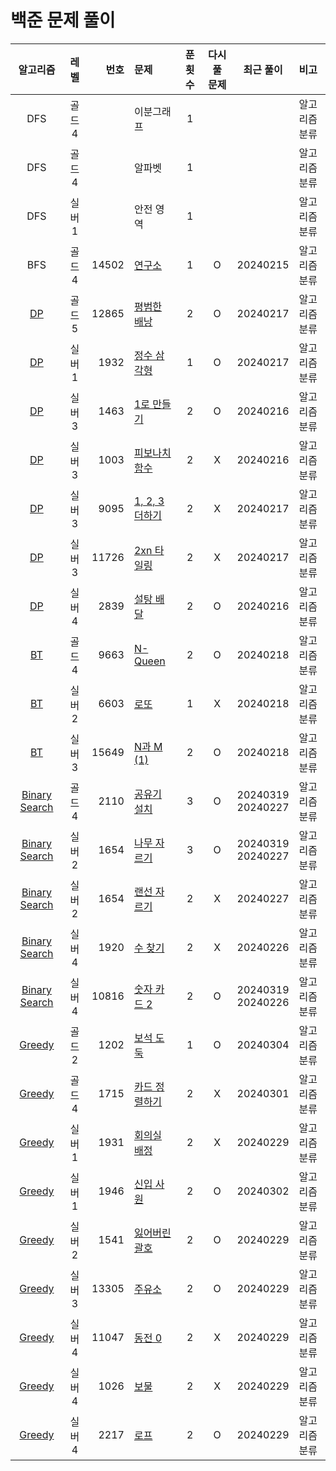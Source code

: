 # 백준 문제 풀이
|                      알고리즘                       |  레벨  |    번호 | 문제                                         | 푼 횟수 | 다시 풀 문제 |         최근 풀이          | 비고      |
|:-----------------------------------------------:|:----:|------:|:-------------------------------------------|:----:|:-------:|:----------------------:|:--------|
|                       DFS                       | 골드 4 |       | 이분그래프                                      |  1   |         |                        | 알고리즘 분류 |
|                       DFS                       | 골드 4 |       | 알파벳                                        |  1   |         |                        | 알고리즘 분류 |
|                       DFS                       | 실버 1 |       | 안전 영역                                      |  1   |         |                        | 알고리즘 분류 |
|                       BFS                       | 골드 4 | 14502 | [연구소](./bfs/연구소/연구소.md)                    |  1   |    O    |        20240215        | 알고리즘 분류 |
|                [DP](./dp/DP.md)                 | 골드 5 | 12865 | [평범한 배낭](./dp/평범한배낭/평범한배낭.md)              |  2   |    O    |        20240217        | 알고리즘 분류 |
|                [DP](./dp/DP.md)                 | 실버 1 |  1932 | [정수 삼각형](./dp/정수삼각형/정수삼각형.md)              |  1   |    O    |        20240217        | 알고리즘 분류 |
|                [DP](./dp/DP.md)                 | 실버 3 |  1463 | [1로 만들기](./dp/_1로만들기/1로만들기.md)             |  2   |    O    |        20240216        | 알고리즘 분류 |
|                [DP](./dp/DP.md)                 | 실버 3 |  1003 | [피보나치함수](./dp/피보나치함수/피보나치함수.md)            |  2   |    X    |        20240216        | 알고리즘 분류 |
|                [DP](./dp/DP.md)                 | 실버 3 |  9095 | [1, 2, 3 더하기](./dp/_123더하기/123더하기.md)      |  2   |    X    |        20240217        | 알고리즘 분류 |
|                [DP](./dp/DP.md)                 | 실버 3 | 11726 | [2xn 타일링](./dp/_2xn타일링/_2xn타일링.md)         |  2   |    X    |        20240217        | 알고리즘 분류 |
|                [DP](./dp/DP.md)                 | 실버 4 |  2839 | [설탕 배달](./dp/설탕배달/설탕배달.md)                 |  2   |    O    |        20240216        | 알고리즘 분류 |
|           [BT](./backtracking/BT.md)            | 골드 4 |  9663 | [N-Queen](./backtracking/NQueen/NQueen.md) |  2   |    O    |        20240218        | 알고리즘 분류 |
|           [BT](./backtracking/BT.md)            | 실버 2 |  6603 | [로또](./backtracking/로또/로또.md)              |  1   |    X    |        20240218        | 알고리즘 분류 |
|           [BT](./backtracking/BT.md)            | 실버 3 | 15649 | [N과 M (1)](./backtracking/N과M1/N과M1.md)    |  2   |    O    |        20240218        | 알고리즘 분류 |
| [Binary Search](./binarysearch/binarysearch.md) | 골드 4 |  2110 | [공유기 설치](./binarysearch/공유기설치/공유기설치.md)    |  3   |    O    | 20240319 <br> 20240227 | 알고리즘 분류 |
| [Binary Search](./binarysearch/binarysearch.md) | 실버 2 |  1654 | [나무 자르기](./binarysearch/나무자르기/나무자르기.md)    |  3   |    O    | 20240319 <br> 20240227 | 알고리즘 분류 |
| [Binary Search](./binarysearch/binarysearch.md) | 실버 2 |  1654 | [랜선 자르기](./binarysearch/랜선자르기/랜선자르기.md)    |  2   |    X    |        20240227        | 알고리즘 분류 |
| [Binary Search](./binarysearch/binarysearch.md) | 실버 4 |  1920 | [수 찾기](./binarysearch/수찾기/수찾기.md)          |  2   |    X    |        20240226        | 알고리즘 분류 |
| [Binary Search](./binarysearch/binarysearch.md) | 실버 4 | 10816 | [숫자 카드 2](./binarysearch/숫자카드2/숫자카드2.md)   |  2   |    O    | 20240319 <br> 20240226 | 알고리즘 분류 |
|          [Greedy](./greedy/greedy.md)           | 골드 2 |  1202 | [보석 도둑](./greedy/보석도둑/보석도둑.md)             |  1   |    O    |        20240304        | 알고리즘 분류 |
|          [Greedy](./greedy/greedy.md)           | 골드 4 |  1715 | [카드 정렬하기](./greedy/카드정렬하기/카드정렬하기.md)       |  2   |    X    |        20240301        | 알고리즘 분류 |
|          [Greedy](./greedy/greedy.md)           | 실버 1 |  1931 | [회의실 배정](./greedy/회의실배정/회의실배정.md)          |  2   |    X    |        20240229        | 알고리즘 분류 |
|          [Greedy](./greedy/greedy.md)           | 실버 1 |  1946 | [신입 사원](./greedy/신입사원/신입사원.md)             |  2   |    O    |        20240302        | 알고리즘 분류 |
|          [Greedy](./greedy/greedy.md)           | 실버 2 |  1541 | [잃어버린 괄호](./greedy/잃어버린괄호/잃어버린괄호.md)       |  2   |    O    |        20240229        | 알고리즘 분류 |
|          [Greedy](./greedy/greedy.md)           | 실버 3 | 13305 | [주유소](./greedy/주유소/주유소.md)                 |  2   |    O    |        20240229        | 알고리즘 분류 |
|          [Greedy](./greedy/greedy.md)           | 실버 4 | 11047 | [동전 0](./greedy/동전0/동전0.md)                |  2   |    X    |        20240229        | 알고리즘 분류 |
|          [Greedy](./greedy/greedy.md)           | 실버 4 |  1026 | [보물](./greedy/보물/보물.md)                    |  2   |    X    |        20240229        | 알고리즘 분류 |
|          [Greedy](./greedy/greedy.md)           | 실버 4 |  2217 | [로프](./greedy/로프/로프.md)                    |  2   |    O    |        20240229        | 알고리즘 분류 |
